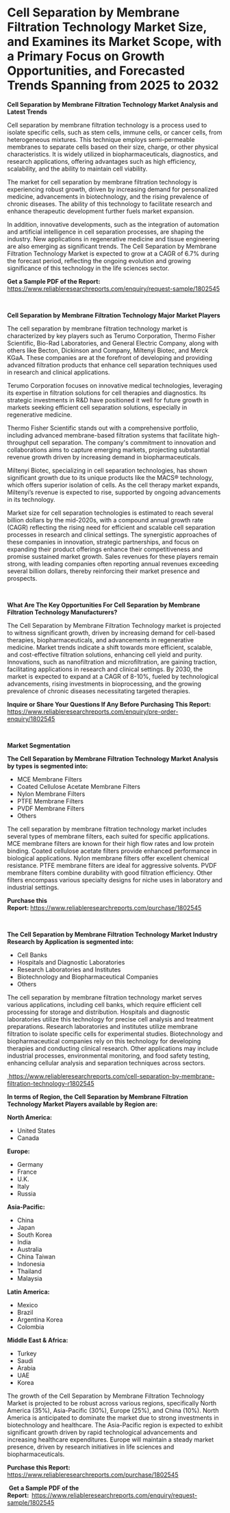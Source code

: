 <p><h1>Cell Separation by Membrane Filtration Technology Market Size, and Examines its Market Scope, with a Primary Focus on Growth Opportunities, and Forecasted Trends Spanning from 2025 to 2032</h1></p><p><strong>Cell Separation by Membrane Filtration Technology Market Analysis and Latest Trends</strong></p>
<p><p>Cell separation by membrane filtration technology is a process used to isolate specific cells, such as stem cells, immune cells, or cancer cells, from heterogeneous mixtures. This technique employs semi-permeable membranes to separate cells based on their size, charge, or other physical characteristics. It is widely utilized in biopharmaceuticals, diagnostics, and research applications, offering advantages such as high efficiency, scalability, and the ability to maintain cell viability.</p><p>The market for cell separation by membrane filtration technology is experiencing robust growth, driven by increasing demand for personalized medicine, advancements in biotechnology, and the rising prevalence of chronic diseases. The ability of this technology to facilitate research and enhance therapeutic development further fuels market expansion. </p><p>In addition, innovative developments, such as the integration of automation and artificial intelligence in cell separation processes, are shaping the industry. New applications in regenerative medicine and tissue engineering are also emerging as significant trends. The Cell Separation by Membrane Filtration Technology Market is expected to grow at a CAGR of 6.7% during the forecast period, reflecting the ongoing evolution and growing significance of this technology in the life sciences sector.</p></p>
<p><strong>Get a Sample PDF of the Report:&nbsp;</strong> <a href="https://www.reliableresearchreports.com/enquiry/request-sample/1802545?utm_campaign=2253&utm_medium=2&utm_source=Github&utm_content=ia&utm_term=13042025&utm_id=cell-separation-by-membrane-filtration-technology">https://www.reliableresearchreports.com/enquiry/request-sample/1802545</a></p>
<p>&nbsp;</p>
<p><strong>Cell Separation by Membrane Filtration Technology Major Market Players</strong></p>
<p><p>The cell separation by membrane filtration technology market is characterized by key players such as Terumo Corporation, Thermo Fisher Scientific, Bio-Rad Laboratories, and General Electric Company, along with others like Becton, Dickinson and Company, Miltenyi Biotec, and Merck KGaA. These companies are at the forefront of developing and providing advanced filtration products that enhance cell separation techniques used in research and clinical applications.</p><p>Terumo Corporation focuses on innovative medical technologies, leveraging its expertise in filtration solutions for cell therapies and diagnostics. Its strategic investments in R&D have positioned it well for future growth in markets seeking efficient cell separation solutions, especially in regenerative medicine.</p><p>Thermo Fisher Scientific stands out with a comprehensive portfolio, including advanced membrane-based filtration systems that facilitate high-throughput cell separation. The company's commitment to innovation and collaborations aims to capture emerging markets, projecting substantial revenue growth driven by increasing demand in biopharmaceuticals.</p><p>Miltenyi Biotec, specializing in cell separation technologies, has shown significant growth due to its unique products like the MACS® technology, which offers superior isolation of cells. As the cell therapy market expands, Miltenyi’s revenue is expected to rise, supported by ongoing advancements in its technology.</p><p>Market size for cell separation technologies is estimated to reach several billion dollars by the mid-2020s, with a compound annual growth rate (CAGR) reflecting the rising need for efficient and scalable cell separation processes in research and clinical settings. The synergistic approaches of these companies in innovation, strategic partnerships, and focus on expanding their product offerings enhance their competitiveness and promise sustained market growth. Sales revenues for these players remain strong, with leading companies often reporting annual revenues exceeding several billion dollars, thereby reinforcing their market presence and prospects.</p></p>
<p>&nbsp;</p>
<p><strong>What Are The Key Opportunities For Cell Separation by Membrane Filtration Technology Manufacturers?</strong></p>
<p><p>The Cell Separation by Membrane Filtration Technology market is projected to witness significant growth, driven by increasing demand for cell-based therapies, biopharmaceuticals, and advancements in regenerative medicine. Market trends indicate a shift towards more efficient, scalable, and cost-effective filtration solutions, enhancing cell yield and purity. Innovations, such as nanofiltration and microfiltration, are gaining traction, facilitating applications in research and clinical settings. By 2030, the market is expected to expand at a CAGR of 8-10%, fueled by technological advancements, rising investments in bioprocessing, and the growing prevalence of chronic diseases necessitating targeted therapies.</p></p>
<p><strong>Inquire or Share Your Questions If Any Before Purchasing This Report:</strong> <a href="https://www.reliableresearchreports.com/enquiry/pre-order-enquiry/1802545?utm_campaign=2253&utm_medium=2&utm_source=Github&utm_content=ia&utm_term=13042025&utm_id=cell-separation-by-membrane-filtration-technology">https://www.reliableresearchreports.com/enquiry/pre-order-enquiry/1802545</a></p>
<p>&nbsp;</p>
<p><strong>Market Segmentation</strong></p>
<p><strong>The Cell Separation by Membrane Filtration Technology Market Analysis by types is segmented into:</strong></p>
<p><ul><li>MCE Membrane Filters</li><li>Coated Cellulose Acetate Membrane Filters</li><li>Nylon Membrane Filters</li><li>PTFE Membrane Filters</li><li>PVDF Membrane Filters</li><li>Others</li></ul></p>
<p><p>The cell separation by membrane filtration technology market includes several types of membrane filters, each suited for specific applications. MCE membrane filters are known for their high flow rates and low protein binding. Coated cellulose acetate filters provide enhanced performance in biological applications. Nylon membrane filters offer excellent chemical resistance. PTFE membrane filters are ideal for aggressive solvents. PVDF membrane filters combine durability with good filtration efficiency. Other filters encompass various specialty designs for niche uses in laboratory and industrial settings.</p></p>
<p><strong>Purchase this Report:&nbsp;</strong><a href="https://www.reliableresearchreports.com/purchase/1802545?utm_campaign=2253&utm_medium=2&utm_source=Github&utm_content=ia&utm_term=13042025&utm_id=cell-separation-by-membrane-filtration-technology">https://www.reliableresearchreports.com/purchase/1802545</a></p>
<p>&nbsp;</p>
<p><strong>The Cell Separation by Membrane Filtration Technology Market Industry Research by Application is segmented into:</strong></p>
<p><ul><li>Cell Banks</li><li>Hospitals and Diagnostic Laboratories</li><li>Research Laboratories and Institutes</li><li>Biotechnology and Biopharmaceutical Companies</li><li>Others</li></ul></p>
<p><p>The cell separation by membrane filtration technology market serves various applications, including cell banks, which require efficient cell processing for storage and distribution. Hospitals and diagnostic laboratories utilize this technology for precise cell analysis and treatment preparations. Research laboratories and institutes utilize membrane filtration to isolate specific cells for experimental studies. Biotechnology and biopharmaceutical companies rely on this technology for developing therapies and conducting clinical research. Other applications may include industrial processes, environmental monitoring, and food safety testing, enhancing cellular analysis and separation techniques across sectors.</p></p>
<p><a href="https://www.reliableresearchreports.com/cell-separation-by-membrane-filtration-technology-r1802545?utm_campaign=2253&utm_medium=2&utm_source=Github&utm_content=ia&utm_term=13042025&utm_id=cell-separation-by-membrane-filtration-technology">&nbsp;https://www.reliableresearchreports.com/cell-separation-by-membrane-filtration-technology-r1802545</a></p>
<p><strong>In terms of Region, the Cell Separation by Membrane Filtration Technology Market Players available by Region are:</strong></p>
<p>
    <p> <strong> North America: </strong>
        <ul>
            <li>United States</li>
            <li>Canada</li>
        </ul>
        </p> 
    <p> <strong> Europe: </strong>
        <ul>
            <li>Germany</li>
            <li>France</li>
            <li>U.K.</li>
            <li>Italy</li>
            <li>Russia</li>
        </ul>
        </p> 
    <p> <strong> Asia-Pacific: </strong>
        <ul>
            <li>China</li>
            <li>Japan</li>
            <li>South Korea</li>
            <li>India</li>
            <li>Australia</li>
            <li>China Taiwan</li>
            <li>Indonesia</li>
            <li>Thailand</li>
            <li>Malaysia</li>
        </ul>
        </p> 
    <p> <strong> Latin America: </strong>
        <ul>
            <li>Mexico</li>
            <li>Brazil</li>
            <li>Argentina Korea</li>
            <li>Colombia</li>
        </ul>
        </p> 
    <p> <strong> Middle East & Africa: </strong>
        <ul>
            <li>Turkey</li>
            <li>Saudi</li>
            <li>Arabia</li>
            <li>UAE</li>
            <li>Korea</li>
        </ul>
    </p>
    </p>
<p><p>The growth of the Cell Separation by Membrane Filtration Technology Market is projected to be robust across various regions, specifically North America (35%), Asia-Pacific (30%), Europe (25%), and China (10%). North America is anticipated to dominate the market due to strong investments in biotechnology and healthcare. The Asia-Pacific region is expected to exhibit significant growth driven by rapid technological advancements and increasing healthcare expenditures. Europe will maintain a steady market presence, driven by research initiatives in life sciences and biopharmaceuticals.</p></p>
<p><strong>Purchase this Report: </strong><a href="https://www.reliableresearchreports.com/purchase/1802545?utm_campaign=2253&utm_medium=2&utm_source=Github&utm_content=ia&utm_term=13042025&utm_id=cell-separation-by-membrane-filtration-technology">https://www.reliableresearchreports.com/purchase/1802545</a></p>
<p>&nbsp;<strong>Get a Sample PDF of the Report:&nbsp;&nbsp;</strong><a href="https://www.reliableresearchreports.com/enquiry/request-sample/1802545?utm_campaign=2253&utm_medium=2&utm_source=Github&utm_content=ia&utm_term=13042025&utm_id=cell-separation-by-membrane-filtration-technology">https://www.reliableresearchreports.com/enquiry/request-sample/1802545</a></p>
<p><strong></strong></p>
<p><p></p><p></p><p></p></p>